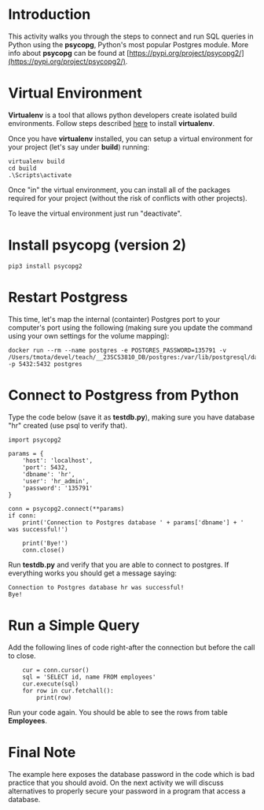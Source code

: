 # Introduction

This activity walks you through the steps to connect and run SQL queries in Python using the **psycopg**, Python's most popular Postgres module. More info about **psycopg** can be found at [https://pypi.org/project/psycopg2/](https://pypi.org/project/psycopg2/).

# Virtual Environment 

**Virtualenv** is a tool that allows python developers create isolated build environments. Follow steps described [here](https://virtualenv.pypa.io/en/latest/installation.html) to install **virtualenv**. 

Once you have **virtualenv** installed, you can setup a virtual environment for your project (let's say under **build**) running:

```
virtualenv build
cd build
.\Scripts\activate
```

Once "in" the virtual environment, you can install all of the packages required for your project (without the risk of conflicts with other projects). 

To leave the virtual environment just run "deactivate". 

# Install psycopg (version 2)

```
pip3 install psycopg2
```

# Restart Postgress

This time, let's map the internal (containter) Postgres port to your computer's port using the following (making sure you update the command using your own settings for the volume mapping):

```
docker run --rm --name postgres -e POSTGRES_PASSWORD=135791 -v /Users/tmota/devel/teach/__23SCS3810_DB/postgres:/var/lib/postgresql/data -p 5432:5432 postgres
```

# Connect to Postgress from Python

Type the code below (save it as **testdb.py**), making sure you have database "hr" created (use psql to verify that). 

```
import psycopg2

params = {
    'host': 'localhost', 
    'port': 5432, 
    'dbname': 'hr', 
    'user': 'hr_admin',
    'password': '135791'
}

conn = psycopg2.connect(**params)
if conn: 
    print('Connection to Postgres database ' + params['dbname'] + ' was successful!')

    print('Bye!')
    conn.close()
```

Run **testdb.py** and verify that you are able to connect to postgres. If everything works you should get a message saying:

```
Connection to Postgres database hr was successful!
Bye!
```

# Run a Simple Query
Add the following lines of code right-after the connection but before the call to close.

```
    cur = conn.cursor()
    sql = 'SELECT id, name FROM employees'
    cur.execute(sql)
    for row in cur.fetchall(): 
        print(row)
```

Run your code again. You should be able to see the rows from table **Employees**.

# Final Note

The example here exposes the database password in the code which is bad practice that you should avoid. On the next activity we will discuss alternatives to properly secure your password in a program that access a database. 